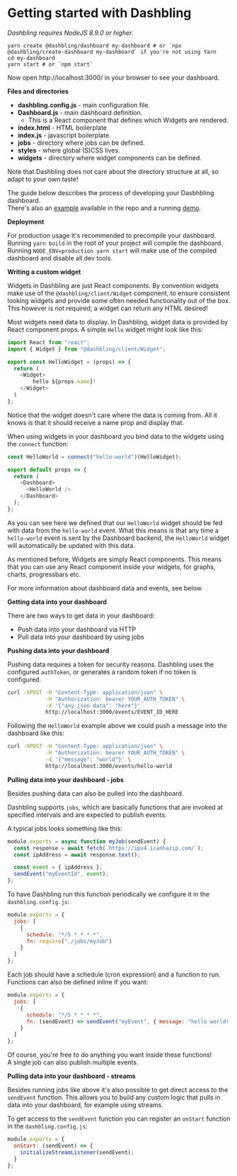 # Getting started with Dashbling

*Dashbling requires NodeJS 8.9.0 or higher.*

```shell
yarn create @dashbling/dashboard my-dashboard # or `npx @dashbling/create-dashboard my-dashboard` if you're not using Yarn
cd my-dashboard
yarn start # or `npm start`
```

Now open http://localhost:3000/ in your browser to see your dashboard.

**Files and directories**

* **dashbling.config.js** - main configuration file.
* **Dashboard.js** - main dashboard definition.
  * This is a React component that defines which Widgets are rendered.
* **index.html** - HTML boilerplate
* **index.js** - javascript boilerplate.
* **jobs** - directory where jobs can be defined.
* **styles** - where global (S)CSS lives.
* **widgets** - directory where widget components can be defined.

Note that Dashbling does not care about the directory structure at all, so adapt to your own taste!

The guide below describes the process of developing your Dasbhbling dashboard.  
There's also an [example](https://github.com/pascalw/dashbling/tree/master/example) available in the repo and a running [demo](https://dashbling.herokuapp.com/).

**Deployment**

For production usage it's recommended to precompile your dashboard. Running `yarn build` in the root of your project will compile the dashboard. Running `NODE_ENV=production yarn start` will make use of the compiled dashboard and disable all dev tools.

**Writing a custom widget**

Widgets in Dashbling are just React components. By convention widgets make use of the `@dashbling/client/Widget` component, to ensure consistent looking widgets and provide some often needed functionality out of the box. This however is not required; a widget can return any HTML desired!

Most widgets need data to display. In Dashbling, widget data is provided by React component props. A simple `Hello` widget might look like this:

```js
import React from "react";
import { Widget } from "@dashbling/client/Widget";

export const HelloWidget = (props) => {
  return (
    <Widget>
    	hello ${props.name}!
    </Widget>
  )
};
```

Notice that the widget doesn't care where the data is coming from. All it knows is that it should receive a name prop and display that.

When using widgets in your dashboard you bind data to the widgets using the `connect` function:

```js
const HelloWorld = connect("hello-world")(HelloWidget);

export default props => {
  return (
    <Dashboard>
      <HelloWorld />
    </Dashboard>
  );
};
```

As you can see here we defined that our `HelloWorld` widget should be fed with data from the `hello-world` event. What this means is that any time a `hello-world` event is sent by the Dashboard backend, the `HelloWorld` widget will automatically be updated with this data.

As mentioned before, Widgets are simply React components. This means that you can use any React component inside your widgets, for graphs, charts, progressbars etc.

For more information about dashboard data and events, see below.

**Getting data into your dashboard**

There are two ways to get data in your dashboard:

* Push data into your dashboard via HTTP
* Pull data into your dashboard by using jobs

**Pushing data into your dashboard**

Pushing data requires a token for security reasons. Dashbling uses the configured `authToken`, or generates a random token if no token is configured.

```sh
curl -XPOST -H "Content-Type: application/json" \
			-H "Authorization: bearer YOUR_AUTH_TOKEN" \
			-d '{"any json data": "here"}'
			http://localhost:3000/events/EVENT_ID_HERE
```

Following the `HelloWorld` example above we could push a message into the dashboard like this:

```sh
curl -XPOST -H "Content-Type: application/json" \
			-H "Authorization: bearer YOUR_AUTH_TOKEN" \
			-d '{"message": "world"}' \
			http://localhost:3000/events/hello-world
```

**Pulling data into your dashboard - jobs**

Besides pushing data can also be pulled into the dashboard.

Dashbling supports `jobs`, which are basically functions that are invoked at specified intervals and are expected to publish events.

A typical jobs looks something like this:

```js
module.exports = async function myJob(sendEvent) {
  const response = await fetch(`https://ipv4.icanhazip.com/`);
  const ipAddress = await response.text();

  const event = { ipAddress };
  sendEvent("myEventId", event);
};

```

To have Dashbling run this function periodically we configure it in the `dashbling.config.js`:

```js
module.exports = {
  jobs: [
    {
      schedule: "*/5 * * * *",
      fn: require("./jobs/myJob")
    }
  ]
};
```

Each job should have a schedule (cron expression) and a function to run. Functions can also be defined inline if you want:

```js
module.exports = {
  jobs: [
    {
      schedule: "*/5 * * * *",
      fn: (sendEvent) => sendEvent("myEvent", { message: "hello world! " })
    }
  ]
};
```

Of course, you're free to do anything you want inside these functions!  
A single job can also publish multiple events.

**Pulling data into your dashboard - streams**

Besides running jobs like above it's also possible to get direct access to the `sendEvent` function.
This allows you to build any custom logic that pulls in data into your dashboard, for example using streams.

To get access to the `sendEvent` function you can register an `onStart` function in the `dashbling.config.js`:

```js
module.exports = {
  onStart: (sendEvent) => {
    initializeStreamListener(sendEvent);
  }
};
```

